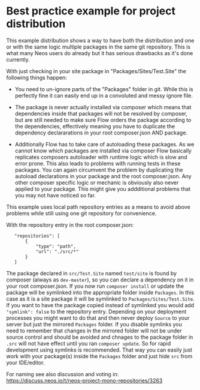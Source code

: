 Best practice example for project distribution
==============================================

This example distribution shows a way to have both the distribution and
one or with the same logic multiple packages in the same git repository.
This is what many Neos users do already but it has serious drawbacks as
it's done currently.

With just checking in your site package in "Packages/Sites/Test.Site" the
following things happen:

- You need to un-ignore parts of the "Packages" folder in git. While this
  is perfectly fine it can easily end up in a convoluted and messy ignore file.

- The package is never actually installed via composer which means that
  dependencies inside that packages will not be resolved by composer, but
  are still needed to make sure Flow orders the package according to the
  dependencies, effectively meaning you have to duplicate the dependency
  declararations in your root composer.json AND package.

- Additionally Flow has to take care of autoloading these packages. As we
  cannot know which packages are installed via composer Flow basically
  replicates composers autoloader with runtime logic which is slow and
  error prone. This also leads to problems with running tests in these
  packages. You can again circumvent the problem by duplicating the
  autoload declarations in your package and the root composer.json.
  Any other composer specific logic or mechanic is obviously also never
  applied to your package. This might give you addditional problems that
  you may not have noticed so far.

This example uses local path repository entries as a means to avoid above
problems while still using one git repository for convenience.

With the repository entry in the root composer.json:

       "repositories": [
           {
               "type": "path",
               "url": "./src/*"
           }
       ]

The package declared in `src/Test.Site` named `test/site` is found by
composer (always as `dev-master`), so you can declare a dependency on it
in your root composer.json. If you now run `composer install` or update
the package will be symlinked into the appropriate folder inside `Packages`.
In this case as it is a site package it will be symlinked to
`Packages/Sites/Test.Site`. If you want to have the package copied instead of
symlinked you would add `"symlink": false` to the repository entry.
Depending on your deployment processes you might want to do that and then
never deploy `Source` to your server but just the mirrored `Packages` folder.
If you disable symlinks you need to remember that changes in the mirrored
folder will not be under source control and should be avoided and chnages
to the package folder in `.src` will not have effect until you ran
`composer update`. So for rapid development using symlinks is recommended.
That way you can easily just work with your package(s) inside the `Packages`
folder and just hide `src` from your IDE/editor.

For naming see also discussion and voting in: 
https://discuss.neos.io/t/neos-project-mono-repositories/3263
